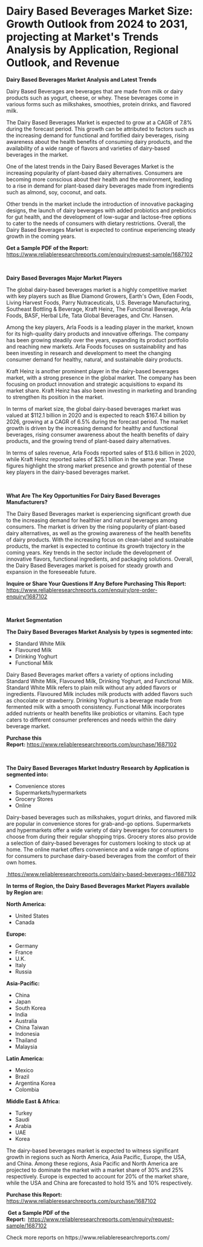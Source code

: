 <p><h1>Dairy Based Beverages Market Size: Growth Outlook from 2024 to 2031, projecting at Market's Trends Analysis by Application, Regional Outlook, and Revenue</h1></p><p><strong>Dairy Based Beverages Market Analysis and Latest Trends</strong></p>
<p><p>Dairy Based Beverages are beverages that are made from milk or dairy products such as yogurt, cheese, or whey. These beverages come in various forms such as milkshakes, smoothies, protein drinks, and flavored milk.</p><p>The Dairy Based Beverages Market is expected to grow at a CAGR of 7.8% during the forecast period. This growth can be attributed to factors such as the increasing demand for functional and fortified dairy beverages, rising awareness about the health benefits of consuming dairy products, and the availability of a wide range of flavors and varieties of dairy-based beverages in the market.</p><p>One of the latest trends in the Dairy Based Beverages Market is the increasing popularity of plant-based dairy alternatives. Consumers are becoming more conscious about their health and the environment, leading to a rise in demand for plant-based dairy beverages made from ingredients such as almond, soy, coconut, and oats.</p><p>Other trends in the market include the introduction of innovative packaging designs, the launch of dairy beverages with added probiotics and prebiotics for gut health, and the development of low-sugar and lactose-free options to cater to the needs of consumers with dietary restrictions. Overall, the Dairy Based Beverages Market is expected to continue experiencing steady growth in the coming years.</p></p>
<p><strong>Get a Sample PDF of the Report:&nbsp;</strong> <a href="https://www.reliableresearchreports.com/enquiry/request-sample/1687102">https://www.reliableresearchreports.com/enquiry/request-sample/1687102</a></p>
<p>&nbsp;</p>
<p><strong>Dairy Based Beverages Major Market Players</strong></p>
<p><p>The global dairy-based beverages market is a highly competitive market with key players such as Blue Diamond Growers, Earth's Own, Eden Foods, Living Harvest Foods, Parry Nutraceuticals, U.S. Beverage Manufacturing, Southeast Bottling & Beverage, Kraft Heinz, The Functional Beverage, Arla Foods, BASF, Herbal Life, Tata Global Beverages, and Chr. Hansen.</p><p>Among the key players, Arla Foods is a leading player in the market, known for its high-quality dairy products and innovative offerings. The company has been growing steadily over the years, expanding its product portfolio and reaching new markets. Arla Foods focuses on sustainability and has been investing in research and development to meet the changing consumer demand for healthy, natural, and sustainable dairy products.</p><p>Kraft Heinz is another prominent player in the dairy-based beverages market, with a strong presence in the global market. The company has been focusing on product innovation and strategic acquisitions to expand its market share. Kraft Heinz has also been investing in marketing and branding to strengthen its position in the market.</p><p>In terms of market size, the global dairy-based beverages market was valued at $112.1 billion in 2020 and is expected to reach $167.4 billion by 2026, growing at a CAGR of 6.5% during the forecast period. The market growth is driven by the increasing demand for healthy and functional beverages, rising consumer awareness about the health benefits of dairy products, and the growing trend of plant-based dairy alternatives.</p><p>In terms of sales revenue, Arla Foods reported sales of $13.6 billion in 2020, while Kraft Heinz reported sales of $25.1 billion in the same year. These figures highlight the strong market presence and growth potential of these key players in the dairy-based beverages market.</p></p>
<p>&nbsp;</p>
<p><strong>What Are The Key Opportunities For Dairy Based Beverages Manufacturers?</strong></p>
<p><p>The Dairy Based Beverages market is experiencing significant growth due to the increasing demand for healthier and natural beverages among consumers. The market is driven by the rising popularity of plant-based dairy alternatives, as well as the growing awareness of the health benefits of dairy products. With the increasing focus on clean-label and sustainable products, the market is expected to continue its growth trajectory in the coming years. Key trends in the sector include the development of innovative flavors, functional ingredients, and packaging solutions. Overall, the Dairy Based Beverages market is poised for steady growth and expansion in the foreseeable future.</p></p>
<p><strong>Inquire or Share Your Questions If Any Before Purchasing This Report:</strong> <a href="https://www.reliableresearchreports.com/enquiry/pre-order-enquiry/1687102">https://www.reliableresearchreports.com/enquiry/pre-order-enquiry/1687102</a></p>
<p>&nbsp;</p>
<p><strong>Market Segmentation</strong></p>
<p><strong>The Dairy Based Beverages Market Analysis by types is segmented into:</strong></p>
<p><ul><li>Standard White Milk</li><li>Flavoured Milk</li><li>Drinking Yoghurt</li><li>Functional Milk</li></ul></p>
<p><p>Dairy Based Beverages market offers a variety of options including Standard White Milk, Flavoured Milk, Drinking Yoghurt, and Functional Milk. Standard White Milk refers to plain milk without any added flavors or ingredients. Flavoured Milk includes milk products with added flavors such as chocolate or strawberry. Drinking Yoghurt is a beverage made from fermented milk with a smooth consistency. Functional Milk incorporates added nutrients or health benefits like probiotics or vitamins. Each type caters to different consumer preferences and needs within the dairy beverage market.</p></p>
<p><strong>Purchase this Report:&nbsp;</strong><a href="https://www.reliableresearchreports.com/purchase/1687102">https://www.reliableresearchreports.com/purchase/1687102</a></p>
<p>&nbsp;</p>
<p><strong>The Dairy Based Beverages Market Industry Research by Application is segmented into:</strong></p>
<p><ul><li>Convenience stores</li><li>Supermarkets/hypermarkets</li><li>Grocery Stores</li><li>Online</li></ul></p>
<p><p>Dairy-based beverages such as milkshakes, yogurt drinks, and flavored milk are popular in convenience stores for grab-and-go options. Supermarkets and hypermarkets offer a wide variety of dairy beverages for consumers to choose from during their regular shopping trips. Grocery stores also provide a selection of dairy-based beverages for customers looking to stock up at home. The online market offers convenience and a wide range of options for consumers to purchase dairy-based beverages from the comfort of their own homes.</p></p>
<p><a href="https://www.reliableresearchreports.com/dairy-based-beverages-r1687102">&nbsp;https://www.reliableresearchreports.com/dairy-based-beverages-r1687102</a></p>
<p><strong>In terms of Region, the Dairy Based Beverages Market Players available by Region are:</strong></p>
<p>
    <p> <strong> North America: </strong>
        <ul>
            <li>United States</li>
            <li>Canada</li>
        </ul>
        </p> 
    <p> <strong> Europe: </strong>
        <ul>
            <li>Germany</li>
            <li>France</li>
            <li>U.K.</li>
            <li>Italy</li>
            <li>Russia</li>
        </ul>
        </p> 
    <p> <strong> Asia-Pacific: </strong>
        <ul>
            <li>China</li>
            <li>Japan</li>
            <li>South Korea</li>
            <li>India</li>
            <li>Australia</li>
            <li>China Taiwan</li>
            <li>Indonesia</li>
            <li>Thailand</li>
            <li>Malaysia</li>
        </ul>
        </p> 
    <p> <strong> Latin America: </strong>
        <ul>
            <li>Mexico</li>
            <li>Brazil</li>
            <li>Argentina Korea</li>
            <li>Colombia</li>
        </ul>
        </p> 
    <p> <strong> Middle East & Africa: </strong>
        <ul>
            <li>Turkey</li>
            <li>Saudi</li>
            <li>Arabia</li>
            <li>UAE</li>
            <li>Korea</li>
        </ul>
    </p>
    </p>
<p><p>The dairy-based beverages market is expected to witness significant growth in regions such as North America, Asia Pacific, Europe, the USA, and China. Among these regions, Asia Pacific and North America are projected to dominate the market with a market share of 30% and 25% respectively. Europe is expected to account for 20% of the market share, while the USA and China are forecasted to hold 15% and 10% respectively.</p></p>
<p><strong>Purchase this Report: </strong><a href="https://www.reliableresearchreports.com/purchase/1687102">https://www.reliableresearchreports.com/purchase/1687102</a></p>
<p>&nbsp;<strong>Get a Sample PDF of the Report:&nbsp;&nbsp;</strong><a href="https://www.reliableresearchreports.com/enquiry/request-sample/1687102">https://www.reliableresearchreports.com/enquiry/request-sample/1687102</a></p>
<p><strong></strong></p>
<p>Check more reports on https://www.reliableresearchreports.com/</p>